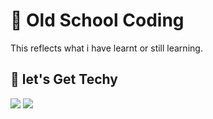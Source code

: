 # :school_satchel: Old School Coding
This reflects what i have learnt or still learning.
## :checkered_flag: let's Get Techy
<img src="https://img.shields.io/badge/Python-001636?style=for-the-badge&logo=python&logoColor=14354C"/>  <img src="https://img.shields.io/badge/OpenCV-001636?style=for-the-badge&logo=opencv&logoColor=0099E5"/>
